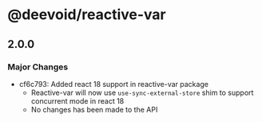 # @deevoid/reactive-var

## 2.0.0

### Major Changes

- cf6c793: Added react 18 support in reactive-var package
  - Reactive-var will now use `use-sync-external-store` shim to support concurrent mode in react 18
  - No changes has been made to the API
